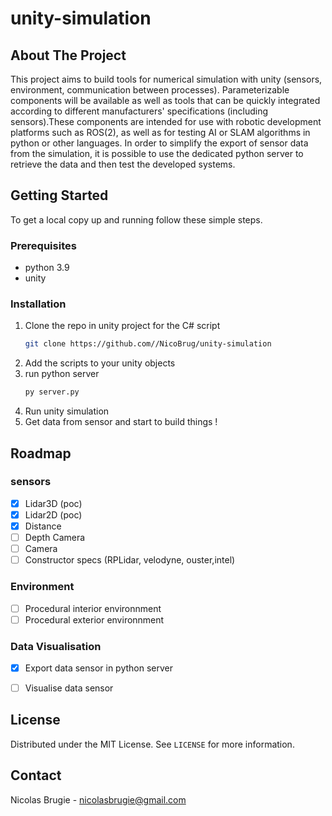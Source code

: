 # unity-simulation

## About The Project

This project aims to build tools for numerical simulation with unity (sensors, environment, communication between processes).
Parameterizable components will be available as well as tools that can be quickly integrated according to different manufacturers' specifications (including sensors).These components are intended for use with robotic development platforms such as ROS(2), as well as for testing AI or SLAM algorithms in python or other languages. In order to simplify the export of sensor data from the simulation, it is possible to use the dedicated python server to retrieve the data and then test the developed systems.


## Getting Started

To get a local copy up and running follow these simple steps.

### Prerequisites

* python 3.9 
* unity

### Installation
1. Clone the repo in unity project for the C# script
   ```sh
   git clone https://github.com//NicoBrug/unity-simulation
   ```
2. Add the scripts to your unity objects
2. run python server
   ```sh
   py server.py
   ```
3. Run unity simulation
4. Get data from sensor and start to build things !

## Roadmap

### sensors
- [x] Lidar3D (poc)
- [x] Lidar2D (poc)
- [x] Distance 
- [ ] Depth Camera
- [ ] Camera
- [ ] Constructor specs (RPLidar, velodyne, ouster,intel) 

### Environment
- [ ] Procedural interior environnment
- [ ] Procedural exterior environnment

### Data Visualisation
- [x] Export data sensor in python server 
- [ ] Visualise data sensor 


<!-- LICENSE -->
## License

Distributed under the MIT License. See `LICENSE` for more information.

<!-- CONTACT -->
## Contact
Nicolas Brugie - nicolasbrugie@gmail.com
